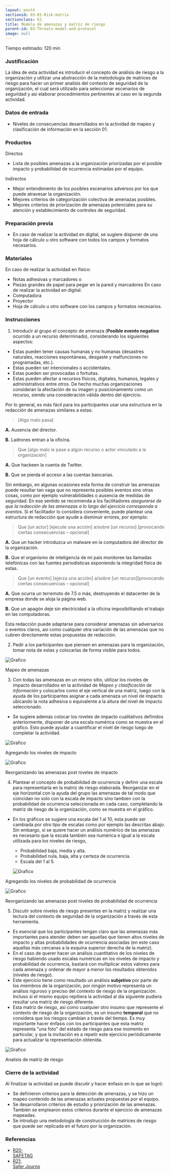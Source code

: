 ```yaml
---
layout: post4
sectionid: 03-01-Risk-matrix
sectionclass: h2
title: Modelo de amenazas y matriz de riesgo
parent-id: 03-Threats-model-and-protocol
image: null
---
```

Tiempo estimado: 120 min

### Justificación
La idea de esta actividad es introducir el concepto de análisis de riesgo a la organización y utilizar una abstracción de la metodología de matrices de riesgo para hacer un primer analisis del contexto de seguridad de la organización, el cual será utilizado para seleccionar escenarios de seguridad y asi elaborar procedimientos pertinentes al caso en la segunda actividad.

### Datos de entrada
* Niveles de consecuencias desarrollados en la actividad de mapeo y clasificación de información en la sección 01.

### Productos
Directos
  * Lista de posibles amenazas a la organización priorizadas por el posible impacto y probabilidad de ocurrencia estimadas por el equipo.

Indirectos
  * Mejor entendimiento de los posibles escenarios adversos por los que puede atravesar la organización.
  * Mejores criterios de categorización colectiva de amenazas posibles.
  * Mejores criterios de priorización de amenazas potenciales para su atención y establecimiento de controles de seguridad.

### Preparación previa
* En caso de realizar la actividad en digital, se sugiere disponer de una hoja de cálculo u otro software con todos los campos y formatos necesarios.

### Materiales
En caso de realizar la actividad en físico:
  * Notas adhesivas y marcadores o
  * Piezas grandes de papel para pegar en la pared y marcadores
En caso de realizar la actividad en digital:
  * Computadora
  * Proyector
  * Hoja de cálculo u otro software con los campos y formatos necesarios.


### Instrucciones
1. Introducir al grupo el concepto de amenaza (**Posible evento negativo** ocurrido a un recurso determinado), considerando los siguientes aspectos:
  * Estas pueden tener causas humanas y no humanas (desastres naturales, reacciones espontáneas, desgaste y malfunciones no programadas, etc.).
  * Estas pueden ser intencionales o accidentales.
  * Estas pueden ser provocadas o fortuitas.
  * Estas pueden afectar a recursos físicos, digitales, humanos, legales y administrativos entre otros. De hecho muchas organizaciones consideran la afectación de su imagen y posicionamiento como un recurso, siendo una consideración válida dentro del ejercicio.

  Por lo general, es más fácil para los participantes usar una estructura en la redacción de amenazas similares a estas:
  > [Algo malo pasa]

  **A.** Ausencia del director.

  **B.** Ladrones entran a la oficina.

  > Que [algo malo le pase a algún recurso o actor vinculado a la organización]

 **A.** Que hackeen la cuenta de Twitter.

 **B.** Que se pierda el acceso a las cuentas bancarias.

  Sin embargo, en algunas ocasiones esta forma de construir las amenazas puede resultar tan vaga que no representa posibles eventos sino otras cosas, como por ejemplo vulnerabilidades o ausencia de medidas de seguridad. En ese sentido se recomienda a los facilitadores *asegurarse de que la redacción de las amenazas a lo largo del ejercicio corresponda a eventos*. Si el facilitador lo considera conveniente, puede plantear una estructura de redacción que ayude a disminuir errores, por ejemplo:
  > Que [un actor] [ejecute una acción] a/sobre [un recurso] [provocando ciertas consecuencias – opcional]

 **A.** Que un hacker introduzca un malware en la computadora del director de la organización.

 **B.**  Que el organismo de inteligencia de mi país monitoree las llamadas telefónicas con las fuentes periodísticas exponiendo la integridad física de estas.

  > Que [un evento] [ejerza una acción] a/sobre [un recurso][provocando ciertas consecuencias – opcional]

  **A.** Que ocurra un terremoto de 7.5 o más, destruyendo el datacenter de la empresa donde se aloja la página web.

 **B.** Que un apagón deje sin electricidad a la oficina imposibilitando el trabajo en las computadoras.

  Esta redacción puede adaptarse para considerar amenazas sin adversarios o eventos claros, así como cualquier otra variación de las amenazas que no cubren directamente estas propuestas de redacción.

2. Pedir a los participantes que piensen en amenazas para la organización, tomar nota de estas y colocarlas de forma visible para todos.

![Grafico](/es/assets/images/ES-Grafico-18.png)

Mapeo de amenazas

3. Con todas las amenazas en un mismo sitio, utilizar los niveles de impacto desarrollados en la actividad de *Mapeo y clasificación de información* y colocarlos como el eje vertical de una matriz, luego con la ayuda de los participantes asignar a cada amenaza un nivel de impacto ubicando la nota adhesiva o equivalente a la altura del nivel de impacto seleccionado.
* Se sugiere además colocar los niveles de impacto cualitativos definidos anteriormente, disponer de una escala numérica como se muestra en el gráfico. Esto puede ayudar a cuantificar el nivel de riesgo luego de completar la actividad.

![Grafico](/es/assets/images/ES-Grafico-19.png)

Agregando los niveles de impacto


![Grafico](/es/assets/images/ES-Grafico-20.png)

Reorganizando las amenazas post niveles de impacto


4. Plantear el concepto de probabilidad de ocurrencia y definir una escala para representarla en la matriz de riesgo elaborada. Reorganizar en el eje horizontal con la ayuda del grupo las amenazas de tal modo que coincidan no solo con la escala de impacto sino tambien con la probabilidad de ocurrencia seleccionada en cada caso, completando la matriz de riesgo de la organización, como se muestra en el gráfico.
  * En los gráficos se sugiere una escala del 1 al 10, esta puede ser cambiada por otro tipo de escalas como por ejemplo las descritas abajo. Sin embargo, si se quiere hacer un análisis numérico de las amenazas es necesario que la escala también sea numérica e igual a la escala utilizada para los niveles de riesgo,
    * Probabilidad baja, media y alta.
    * Probabilidad nula, baja, alta y certeza de ocurrencia.
    * Escala del 1 al 5.

    ![Grafico](/es/assets/images/ES-Grafico-21.png)

   Agregando los niveles de probabilidad de ocurrencia

  ![Grafico](/es/assets/images/ES-Grafico-22.png)

   Reorganizando las amenazas post niveles de probabilidad de ocurrencia

5. Discutir sobre niveles de riesgo presentes en la matriz y realizar una lectura del contexto de seguridad de la organización a través de esta herramienta.
  * Es esencial que los participantes tengan claro que las amenazas más importantes para atender deben ser aquellas que tienen altos niveles de impacto y altas probabilidades de ocurrencia asociadas (en este caso aquellas más cercanas a la esquina superior derecha de la matriz).
  * En el caso de querer hacer un análisis cuantitativo de los niveles de riesgo habiendo usado escalas numéricas en los niveles de impacto y probabilidad de ocurrencia, bastará con multiplicar estos valores para cada amenaza y ordenar de mayor a menor los resultados obtenidos (niveles de riesgo).
  * Este ejercicio tiene como resultado un análisis **subjetivo** por parte de los miembros de la organización, por ningún motivo representa un análisis riguroso y preciso del contexto de riesgo de la organización. Incluso si el mismo equipo repitiera la actividad al día siguiente pudiera resultar una matriz de riesgo diferente.
  * Esta matriz de riesgo, asi como cualquier otro insumo que represente el contexto de riesgo de la organización, es un insumo **temporal** que no considera que los riesgos cambian a través del tiempo. Es muy importante hacer énfasis con los participantes que esta matriz representa "una foto" del estado de riesgo para ese momento en particular, y que la invitación es a repetir este ejercicio periódicamente para actualizar la representación obtenida.


  ![Grafico](/es/assets/images/ES-Grafico-23.png)

  Analisis de matriz de riesgo

### Cierre de la actividad
Al finalizar la actividad se puede discutir y hacer énfasis en lo que se logró:
* Se definieron criterios para la detección de amenazas, y se hizo un mapeo contenido de las amenazas actuales propuestas por el equipo.
* Se desarrollaron criterios de estudio y priorización de las amenazas. También se emplearon estos criterios durante el ejercicio de amenazas mapeadas.
* Se introdujo una metodología de construcción de matrices de riesgo que puede ser replicada en el futuro por la organización.

### Referencias

<ul class="ref-ul">

<li><a target="blank" href="https://safetag.org/"><div class="ref-1">R20: </div>SAFETAG</a>
</li>
<li><a target="blank" href="https://www.internews.org/resource/saferjourno-digital-security-resources-media-trainers"><div class="ref-1">R21: </div>Safer Journo</a>

</li>

</ul>
